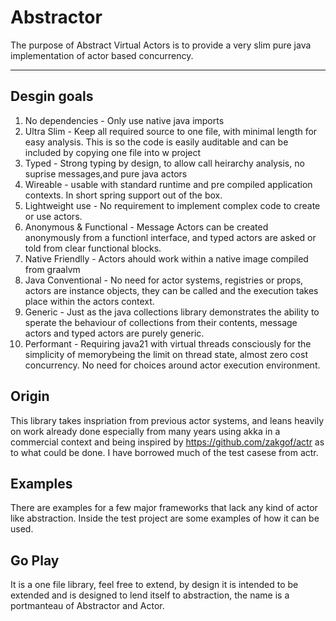 # Abstractor

The purpose of Abstract Virtual Actors is to provide a very slim pure java implementation of actor based concurrency.

---

## Desgin goals
1. No dependencies  - Only use native java imports
2. Ultra Slim - Keep all required source to one file, with minimal length for easy analysis. This is so the code is easily auditable and can be included by copying one file into w project
3. Typed - Strong typing by design, to allow call heirarchy analysis, no suprise messages,and pure java actors
4. Wireable - usable with standard runtime and pre compiled application contexts. In short spring support out of the box.
5. Lightweight use - No requirement to implement complex code to create or use actors.
6. Anonymous & Functional - Message Actors can be created anonymously from a functionl interface, and typed actors are asked or told from clear functional blocks.
7. Native Friendlly - Actors ahould work within a native image compiled from graalvm
8. Java Conventional - No need for actor systems, registries or props, actors are instance objects, they can be called and the execution takes place within the actors context.
9. Generic - Just as the java collections library demonstrates the ability to sperate the behaviour of collections from their contents, message actors and typed actors are purely generic.
10. Performant - Requiring java21 with virtual threads consciously for the simplicity of memorybeing the limit on thread state, almost zero cost concurrency. No need for choices around actor execution environment.

## Origin
This library takes inspriation from previous actor systems, and leans heavily on work already done especially from many years using akka in a commercial context and being inspired by https://github.com/zakgof/actr as to what could be done. I have borrowed much of the test casese from actr.

## Examples
There are examples for a few major frameworks that lack any kind of actor like abstraction. Inside the test project are some examples of how it can be used.

## Go Play
It is a one file library, feel free to extend, by design it is intended to be extended and is designed to lend itself to abstraction, the name is a portmanteau of Abstractor and Actor.